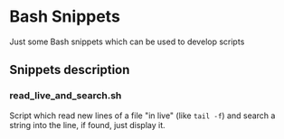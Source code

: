 # Bash Snippets

Just some Bash snippets which can be used to develop scripts

## Snippets description

### read_live_and_search.sh

Script which read new lines of a file "in live" (like `tail -f`) and search a string into the line, if found, just display it.
